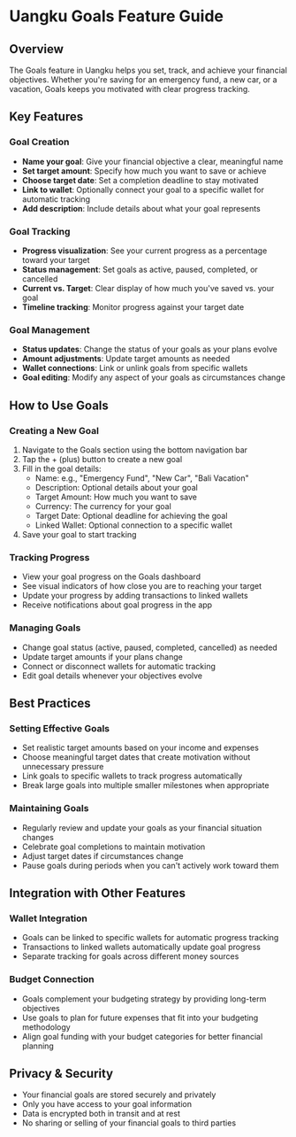 # Uangku Goals Feature Guide

## Overview
The Goals feature in Uangku helps you set, track, and achieve your financial objectives. Whether you're saving for an emergency fund, a new car, or a vacation, Goals keeps you motivated with clear progress tracking.

## Key Features

### Goal Creation
- **Name your goal**: Give your financial objective a clear, meaningful name
- **Set target amount**: Specify how much you want to save or achieve
- **Choose target date**: Set a completion deadline to stay motivated
- **Link to wallet**: Optionally connect your goal to a specific wallet for automatic tracking
- **Add description**: Include details about what your goal represents

### Goal Tracking
- **Progress visualization**: See your current progress as a percentage toward your target
- **Status management**: Set goals as active, paused, completed, or cancelled
- **Current vs. Target**: Clear display of how much you've saved vs. your goal
- **Timeline tracking**: Monitor progress against your target date

### Goal Management
- **Status updates**: Change the status of your goals as your plans evolve
- **Amount adjustments**: Update target amounts as needed
- **Wallet connections**: Link or unlink goals from specific wallets
- **Goal editing**: Modify any aspect of your goals as circumstances change

## How to Use Goals

### Creating a New Goal
1. Navigate to the Goals section using the bottom navigation bar
2. Tap the + (plus) button to create a new goal
3. Fill in the goal details:
   - Name: e.g., "Emergency Fund", "New Car", "Bali Vacation"
   - Description: Optional details about your goal
   - Target Amount: How much you want to save
   - Currency: The currency for your goal
   - Target Date: Optional deadline for achieving the goal
   - Linked Wallet: Optional connection to a specific wallet
4. Save your goal to start tracking

### Tracking Progress
- View your goal progress on the Goals dashboard
- See visual indicators of how close you are to reaching your target
- Update your progress by adding transactions to linked wallets
- Receive notifications about goal progress in the app

### Managing Goals
- Change goal status (active, paused, completed, cancelled) as needed
- Update target amounts if your plans change
- Connect or disconnect wallets for automatic tracking
- Edit goal details whenever your objectives evolve

## Best Practices

### Setting Effective Goals
- Set realistic target amounts based on your income and expenses
- Choose meaningful target dates that create motivation without unnecessary pressure
- Link goals to specific wallets to track progress automatically
- Break large goals into multiple smaller milestones when appropriate

### Maintaining Goals
- Regularly review and update your goals as your financial situation changes
- Celebrate goal completions to maintain motivation
- Adjust target dates if circumstances change
- Pause goals during periods when you can't actively work toward them

## Integration with Other Features

### Wallet Integration
- Goals can be linked to specific wallets for automatic progress tracking
- Transactions to linked wallets automatically update goal progress
- Separate tracking for goals across different money sources

### Budget Connection
- Goals complement your budgeting strategy by providing long-term objectives
- Use goals to plan for future expenses that fit into your budgeting methodology
- Align goal funding with your budget categories for better financial planning

## Privacy & Security
- Your financial goals are stored securely and privately
- Only you have access to your goal information
- Data is encrypted both in transit and at rest
- No sharing or selling of your financial goals to third parties
